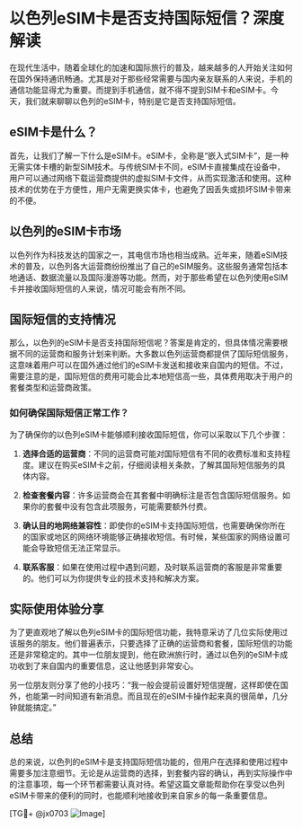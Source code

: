 # 以色列eSIM卡是否支持国际短信？深度解读

在现代生活中，随着全球化的加速和国际旅行的普及，越来越多的人开始关注如何在国外保持通讯畅通。尤其是对于那些经常需要与国内亲友联系的人来说，手机的通信功能显得尤为重要。而提到手机通信，就不得不提到SIM卡和eSIM卡。今天，我们就来聊聊以色列的eSIM卡，特别是它是否支持国际短信。

## eSIM卡是什么？

首先，让我们了解一下什么是eSIM卡。eSIM卡，全称是“嵌入式SIM卡”，是一种无需实体卡槽的新型SIM技术。与传统SIM卡不同，eSIM卡直接集成在设备中，用户可以通过网络下载运营商提供的虚拟SIM卡文件，从而实现激活和使用。这种技术的优势在于方便性，用户无需更换实体卡，也避免了因丢失或损坏SIM卡带来的不便。

## 以色列的eSIM卡市场

以色列作为科技发达的国家之一，其电信市场也相当成熟。近年来，随着eSIM技术的普及，以色列各大运营商纷纷推出了自己的eSIM服务。这些服务通常包括本地通话、数据流量以及国际漫游等功能。然而，对于那些希望在以色列使用eSIM卡并接收国际短信的人来说，情况可能会有所不同。

## 国际短信的支持情况

那么，以色列的eSIM卡是否支持国际短信呢？答案是肯定的，但具体情况需要根据不同的运营商和服务计划来判断。大多数以色列运营商都提供了国际短信服务，这意味着用户可以在国外通过他们的eSIM卡发送和接收来自国内的短信。不过，需要注意的是，国际短信的费用可能会比本地短信高一些，具体费用取决于用户的套餐类型和运营商政策。

### 如何确保国际短信正常工作？

为了确保你的以色列eSIM卡能够顺利接收国际短信，你可以采取以下几个步骤：

1. **选择合适的运营商**：不同的运营商可能对国际短信有不同的收费标准和支持程度。建议在购买eSIM卡之前，仔细阅读相关条款，了解其国际短信服务的具体内容。

2. **检查套餐内容**：许多运营商会在其套餐中明确标注是否包含国际短信服务。如果你的套餐中没有包含此项服务，可能需要额外付费。

3. **确认目的地网络兼容性**：即使你的eSIM卡支持国际短信，也需要确保你所在的国家或地区的网络环境能够正确接收短信。有时候，某些国家的网络设置可能会导致短信无法正常显示。

4. **联系客服**：如果在使用过程中遇到问题，及时联系运营商的客服是非常重要的。他们可以为你提供专业的技术支持和解决方案。

## 实际使用体验分享

为了更直观地了解以色列eSIM卡的国际短信功能，我特意采访了几位实际使用过该服务的朋友。他们普遍表示，只要选择了正确的运营商和套餐，国际短信的功能还是非常稳定的。其中一位朋友提到，他在欧洲旅行时，通过以色列的eSIM卡成功收到了来自国内的重要信息，这让他感到非常安心。

另一位朋友则分享了他的小技巧：“我一般会提前设置好短信提醒，这样即使在国外，也能第一时间知道有新消息。而且现在的eSIM卡操作起来真的很简单，几分钟就能搞定。”

## 总结

总的来说，以色列的eSIM卡是支持国际短信功能的，但用户在选择和使用过程中需要多加注意细节。无论是从运营商的选择，到套餐内容的确认，再到实际操作中的注意事项，每一个环节都需要认真对待。希望这篇文章能帮助你在享受以色列eSIM卡带来的便利的同时，也能顺利地接收到来自家乡的每一条重要信息。

[TG💪+ @jx0703 ![Image](https://github.com/user-attachments/assets/dbca1d08-cadb-493c-b0ec-ad6f7a83f270)]